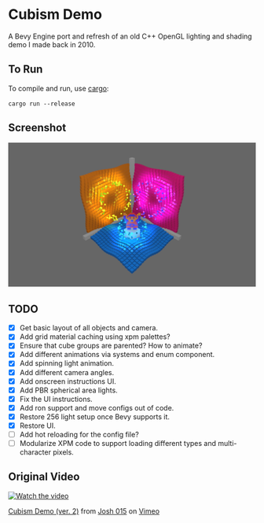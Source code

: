 # Cubism Demo

A Bevy Engine port and refresh of an old C++ OpenGL lighting and shading demo I made back in 2010.

## To Run

To compile and run, use [cargo](https://www.rust-lang.org/learn/get-started):

```shell
cargo run --release
```

## Screenshot

![Cubism Demo](screenshots/screenshot.png)

## TODO

- [x] Get basic layout of all objects and camera.
- [x] Add grid material caching using xpm palettes?
- [x] Ensure that cube groups are parented? How to animate?
- [x] Add different animations via systems and enum component.
- [x] Add spinning light animation.
- [x] Add different camera angles.
- [x] Add onscreen instructions UI.
- [x] Add PBR spherical area lights.
- [x] Fix the UI instructions.
- [x] Add ron support and move configs out of code.
- [x] Restore 256 light setup once Bevy supports it.
- [x] Restore UI.
- [ ] Add hot reloading for the config file?
- [ ] Modularize XPM code to support loading different types and multi-character pixels.

## Original Video

[![Watch the video](https://i.vimeocdn.com/video/93015207_472x266.jpg)](https://vimeo.com/15442169)

[Cubism Demo (ver. 2)](https://vimeo.com/15442169) from [Josh 015](https://vimeo.com/user2176585) on [Vimeo](https://vimeo.com)
